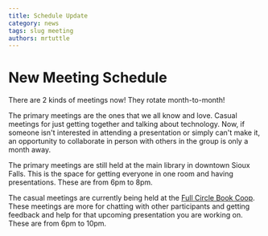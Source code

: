```yaml
---
title: Schedule Update
category: news
tags: slug meeting
authors: mrtuttle
---
```


# New Meeting Schedule

There are 2 kinds of meetings now!  They rotate month-to-month!

The primary meetings are the ones that we all know and love.  Casual meetings for just getting together and talking about technology.  Now, if someone isn't interested in attending a presentation or simply can't make it, an opportunity to collaborate in person with others in the group is only a month away.

The primary meetings are still held at the main library in downtown Sioux Falls.  This is the space for getting everyone in one room and having presentations.  These are from 6pm to 8pm.

The casual meetings are currently being held at the [Full Circle Book Coop](https://www.fullcirclebookcoop.com/).  These meetings are more for chatting with other participants and getting feedback and help for that upcoming presentation you are working on.  These are from 6pm to 10pm.
